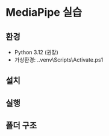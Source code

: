﻿# MediaPipe 실습

## 환경
- Python 3.12 (권장)
- 가상환경: .\.venv\Scripts\Activate.ps1

## 설치


## 실행


## 폴더 구조

